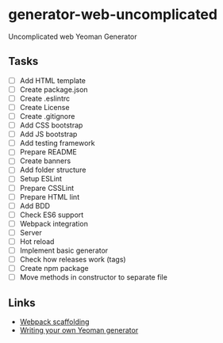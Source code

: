 # generator-web-uncomplicated
Uncomplicated web Yeoman Generator

## Tasks
- [ ] Add HTML template
- [ ] Create package.json
- [ ] Create .eslintrc
- [ ] Create License
- [ ] Create .gitignore
- [ ] Add CSS bootstrap
- [ ] Add JS bootstrap
- [ ] Add testing framework
- [ ] Prepare README
- [ ] Create banners
- [ ] Add folder structure
- [ ] Setup ESLint
- [ ] Prepare CSSLint
- [ ] Prepare HTML lint
- [ ] Add BDD
- [ ] Check ES6 support
- [ ] Webpack integration
- [ ] Server
- [ ] Hot reload
- [ ] Implement basic generator
- [ ] Check how releases work (tags)
- [ ] Create npm package
- [ ] Move methods in constructor to separate file

## Links
*   [Webpack scaffolding](https://webpack.js.org/guides/scaffolding/)
*   [Writing your own Yeoman generator](https://yeoman.io/authoring/index.html)
